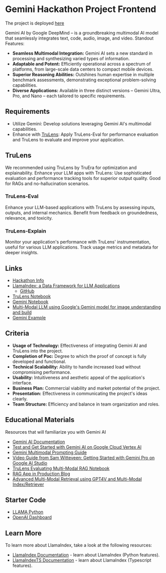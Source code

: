 # Gemini Hackathon Project Frontend

The project is deployed [here](https://diagnosys-ai.vercel.app/)

Gemini AI by Google DeepMind – is a groundbreaking multimodal AI model that seamlessly integrates text, code, audio, image, and video. Standout Features:

- **Seamless Multimodal Integration:** Gemini AI sets a new standard in processing and synthesizing varied types of information.
- **Adaptable and Potent:** Efficiently operational across a spectrum of platforms, from large-scale data centers to compact mobile devices.
- **Superior Reasoning Abilities:** Outshines human expertise in multiple benchmark assessments, demonstrating exceptional problem-solving capabilities.
- **Diverse Applications:** Available in three distinct versions – Gemini Ultra, Pro, and Nano – each tailored to specific requirements.

## Requirements

- Utilize Gemini: Develop solutions leveraging Gemini AI's multimodal capabilities.
- Enhance with [TruLens](https://github.com/truera/trulens): Apply TruLens-Eval for performance evaluation and TruLens to evaluate and improve your application.

## TruLens

We recommended using TruLens by TruEra for optimization and explainability. Enhance your LLM apps with TruLens: Use sophisticated evaluation and performance tracking tools for superior output quality. Good for RAGs and no-hallucination scenarios.

### TruLens-Eval

Enhance your LLM-based applications with TruLens by assessing inputs, outputs, and internal mechanics. Benefit from feedback on groundedness, relevance, and toxicity.

### TruLens-Explain

Monitor your application's performance with TruLens' instrumentation, useful for various LLM applications. Track usage metrics and metadata for deeper insights.

## Links

- [Hackathon Info](https://lablab.ai/event/gemini-ai-hackathon)
- [LlamaIndex: a Data Framework for LLM Applications](https://lablab.ai/tech/llamaindex)
  - [GitHub](https://github.com/run-llama/llama_index)
- [TruLens Notebook](https://github.com/truera/trulens/blob/main/trulens_eval%2Fexamples%2Fexpositional%2Fmodels%2Fgoogle_vertex_quickstart.ipynb)
- [Gemini Notebook](https://colab.research.google.com/drive/11b6-GvwIXB5r_qsoLAYEa6ejIPUoC2hw)
- [Multi-Modal LLM using Google's Gemini model for image understanding and build](https://colab.research.google.com/github/run-llama/llama_index/blob/main/docs/examples/multi_modal/gemini.ipynb)
- [Gemini Example](https://colab.research.google.com/drive/1W5UkUpjNK9wi7RzuEv83vC0ejBgJ5Ty3?usp=sharing)

## Criteria

- **Usage of Technology:** Effectiveness of integrating Gemini AI and TruLens into the project.
- **Completion of Poc:** Degree to which the proof of concept is fully developed and functional.
- **Technical Scalability:** Ability to handle increased load without compromising performance.
- **Usability:** Intuitiveness and aesthetic appeal of the application's interface.
- **Business Plan:** Commercial viability and market potential of the project.
- **Presentation:** Effectiveness in communicating the project's ideas clearly.
- **Team Structure:** Efficiency and balance in team organization and roles.

## Educational Materials

Resources that will familiarize you with Gemini AI

- [Gemini AI Documentation](https://ai.google.dev/docs)
- [Test and Get Started with Gemini AI on Google Cloud Vertex AI](https://console.cloud.google.com/vertex-ai/generative/multimodal/prompt-examples/Extract%20text%20from%20images?project=wdll-252515)
- [Gemini Multimodal Prompting Guide](https://developers.googleblog.com/2023/12/how-its-made-gemini-multimodal-prompting.html)
- [Video Guide from Sam Witteveen: Getting Started with Gemini Pro on Google AI Studio](https://www.youtube.com/watch?v=HN96QDFBD0g)
- [TruLens Evaluating Multi-Modal RAG Notebook](https://github.com/truera/trulens/blob/main/trulens_eval%2Fexamples%2Fexpositional%2Fframeworks%2Fllama_index%2Fllama_index_multimodal.ipynb)
- [RAG App in Production Blog](https://blog.llamaindex.ai/shipping-your-retrieval-augmented-generation-app-to-production-with-create-llama-7bbe43b6287d)
- [Advanced Multi-Modal Retrieval using GPT4V and Multi-Modal Index/Retriever](https://github.com/run-llama/llama_index/blob/main/docs/examples/multi_modal/gpt4v_multi_modal_retrieval.ipynb)

## Starter Code

- [LLAMA Python](https://github.com/seldo/create-llama-python/blob/main/frontend/app/components/ui/chat/chat-input.tsx)
- [OpenAI Dashboard](https://platform.openai.com/account/limits)

## Learn More

To learn more about LlamaIndex, take a look at the following resources:

- [LlamaIndex Documentation](https://docs.llamaindex.ai) - learn about LlamaIndex (Python features).
- [LlamaIndexTS Documentation](https://ts.llamaindex.ai) - learn about LlamaIndex (Typescript features).
